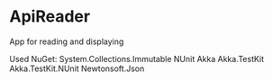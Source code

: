 # ApiReader
App for reading and displaying

Used NuGet:
System.Collections.Immutable
NUnit
Akka
Akka.TestKit
Akka.TestKit.NUnit
Newtonsoft.Json
